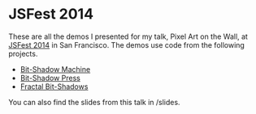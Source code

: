 JSFest 2014
======

These are all the demos I presented for my talk, Pixel Art on the Wall, at [JSFest 2014](http://jsfest.com) in San Francisco. The demos use code from the following projects.

* [Bit-Shadow Machine](http://github.com/foldi/Bit-Shadow-Machine)
* [Bit-Shadow Press](http://github.com/foldi/Bit-Shadow-Press)
* [Fractal Bit-Shadows](https://github.com/foldi/Fractal-Bit-Shadows)

You can also find the slides from this talk in /slides.